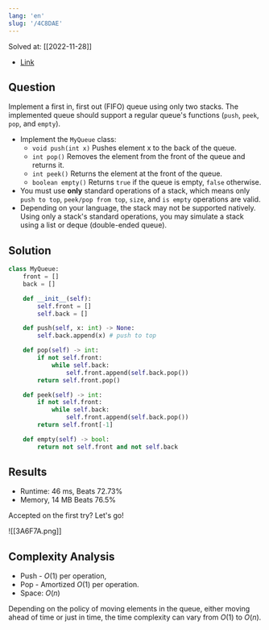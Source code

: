 ```yaml
---
lang: 'en'
slug: '/4C8DAE'
---
```


Solved at: [[2022-11-28]]

- [Link](https://leetcode.com/problems/implement-queue-using-stacks)

## Question

Implement a first in, first out (FIFO) queue using only two stacks. The implemented queue should support a regular queue's functions (`push`, `peek`, `pop`, and `empty`).

- Implement the `MyQueue` class:
  - `void push(int x)` Pushes element x to the back of the queue.
  - `int pop()` Removes the element from the front of the queue and returns it.
  - `int peek()` Returns the element at the front of the queue.
  - `boolean empty()` Returns `true` if the queue is empty, `false` otherwise.
- You must use **only** standard operations of a stack, which means only `push to top`, `peek/pop from top`, `size`, and `is empty` operations are valid.
- Depending on your language, the stack may not be supported natively. Using only a stack's standard operations, you may simulate a stack using a list or deque (double-ended queue).

## Solution

```python
class MyQueue:
    front = []
    back = []

    def __init__(self):
        self.front = []
        self.back = []

    def push(self, x: int) -> None:
        self.back.append(x) # push to top

    def pop(self) -> int:
        if not self.front:
            while self.back:
                self.front.append(self.back.pop())
        return self.front.pop()

    def peek(self) -> int:
        if not self.front:
            while self.back:
                self.front.append(self.back.pop())
        return self.front[-1]

    def empty(self) -> bool:
        return not self.front and not self.back

```

## Results

- Runtime: 46 ms, Beats 72.73%
- Memory, 14 MB Beats 76.5%

Accepted on the first try? Let's go!

![[3A6F7A.png]]

## Complexity Analysis

- Push - $O(1)$ per operation,
- Pop - Amortized $O(1)$ per operation.
- Space: $O(n)$

Depending on the policy of moving elements in the queue, either moving ahead of time or just in time, the time complexity can vary from $O(1)$ to $O(n)$.
